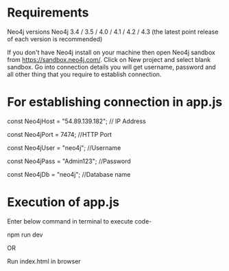 # Requirements
Neo4j versions
Neo4j 3.4 / 3.5 / 4.0 / 4.1 / 4.2 / 4.3 (the latest point release of each version is recommended)
 
If you don't have Neo4j install on your machine then open Neo4j sandbox from https://sandbox.neo4j.com/.
Click on New project and select blank sandbox.
Go into connection details you will get username, password and all other thing that you require to establish connection.

# For establishing connection in app.js

const Neo4jHost = "54.89.139.182"; // IP Address

const Neo4jPort = 7474; //HTTP Port

const Neo4jUser = "neo4j"; //Username

const Neo4jPass = "Admin123"; //Password

const Neo4jDb = "neo4j"; //Database name

# Execution of app.js
Enter below command in terminal to execute code-

npm run dev

OR

Run index.html in browser


